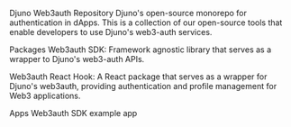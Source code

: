 Djuno Web3auth Repository
Djuno's open-source monorepo for authentication in dApps. This is a collection of our open-source tools that enable developers to use Djuno's web3-auth services.

Packages
Web3auth SDK: Framework agnostic library that serves as a wrapper to Djuno's web3-auth APIs.

Web3auth React Hook: A React package that serves as a wrapper for Djuno's web3auth, providing authentication and profile management for Web3 applications.

Apps
Web3auth SDK example app
